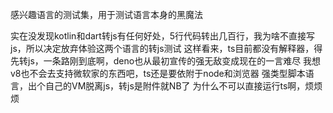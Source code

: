 感兴趣语言的测试集，用于测试语言本身的黑魔法

实在没发现kotlin和dart转js有任何好处，5行代码转出几百行，我为啥不直接写js，所以决定放弃体验这两个语言的转js测试
这样看来，ts目前都没有解释器，得先转js，一条路刚到底啊，deno也从最初宣传的强无敌变成现在的一言难尽
我想v8也不会去支持微软家的东西吧，ts还是要依附于node和浏览器
强类型脚本语言，出个自己的VM脱离js，转js是附件就NB了
为什么不可以直接运行ts啊，烦烦烦